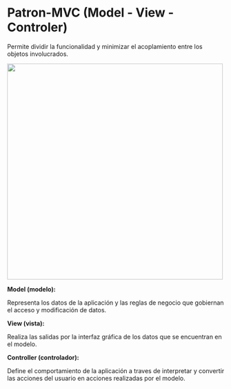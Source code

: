 # Patron-MVC (Model - View - Controler)

Permite dividir la funcionalidad y minimizar el acoplamiento entre los objetos involucrados.

<img src="https://github.com/RicardoLopez9908/El-patron-MVC/blob/master/Patron%20de%20dise%C3%B1o%20MVC.png" width="500">

__Model (modelo):__

Representa los datos de la aplicación y las reglas de negocio que gobiernan el acceso y modificación de datos.

__View (vista):__

Realiza las salidas por la interfaz gráfica de los datos que se encuentran en el modelo.

__Controller (controlador):__

Define el comportamiento de la aplicación a traves de interpretar y convertir las acciones del usuario en acciones realizadas por el modelo.
